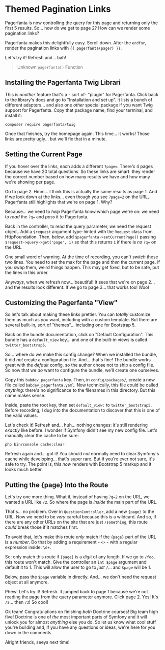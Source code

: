 # Themed Pagination Links

Pagerfanta is now controlling the query for this page and returning only the
first 5 results. So... how do we get to page 2? How can we render some pagination
links?

Pagerfanta makes this delightfully easy. Scroll down. After the `endfor`, render
the pagination links with `{{ pagerfanta(pager) }}`.

Let's try it! Refresh and... bah!

> Unknown `pagerfanta()` Function

## Installing the Pagerfanta Twig Librari

This is *another* feature that's a - sort of-  "plugin" for Pagerfanta. Click back
to the library's docs and go to "Installation and set up". It lists a bunch of
different adapters... and also one *other* special package if you want Twig support
for Pagerfanta. Copy that package name, find your terminal, and install it:

```terminal
composer require pagerfanta/twig
```

Once that finishes, try the homepage again. This time... it works! Those links
are pretty ugly... but we'll fix that in a minute.

## Setting the Current Page

If you hover over the links, each adds a different `?page=`. There's 4 pages because
we have 20 total questions. So these links are smart: they render the correct
number based on how many results we have and how many we're showing per page.

Go to page 2. Hmm... I think this is actually the same results as page 1. And if
we look down at the links... even though you see `?page=2` on the URL, Pagerfanta
still highlights that we're on page 1. Why?

Because... we need to *help* Pagerfanta *know* which page we're on: we need to
*read* the `?q=` and *pass* it *to* Pagerfanta.

Back in the controller, to read the query parameter, we need the request object.
Add a `$request` argument type-hinted with the `Request` class from HttpFoundation.
Then, below, add `$pagerfanta->setCurrentPage()` passing
`$request->query->get('page', 1)` so that this returns `1` if there is *no*
`?q=` on the URL.

One small word of warning. At the time of recording, you can't *switch* these two
lines. You need to set the max for the page and *then* the current page. If you swap
them, weird things happen. This may get fixed, but to be safe, put the lines in
this order.

*Anyways*, when we refresh now... beautiful! It sees that we're on page 2...
and the results look different. If we go to page 3... that works too! Woo!

## Customizing the Pagerfanta "View"

So let's talk about making these links prettier. You can *totally* customize them
as much as you want, including with a custom template. But there are several
built-in, sort of "themes"... including one for Bootstrap 5.

Back on the bundle documentation, click on "Default Configuration". This bundle
has a `default_view` key... and one of the built-in views is called
`twitter_bootstrap5`.

So... where do we make this config change? When we installed the bundle, it
did *not* create a configuration file. And... that's fine! The bundle works
great with the *default* config, so the author chose not to ship a config file.
So now that we *do* want to configure the bundle, we'll create one ourselves.

Copy this `babdev_pagerfanta` key. Then, in `config/packages/`, create a new file
called `babdev_pagerfanta.yaml`. Now technically, this file could be called
*anything*: there's no significance to the filenames in this directory. But
this name makes sense.

Inside, paste the root key, then set `default_view:` to `twitter_bootstrap5`.
Before recording, I dug into the documentation to discover that this is one of
the valid values.

Let's check it! Refresh and... huh... nothing changes: it's still rendering
*exactly* like before. I wonder if Symfony didn't see my new config file.
Let's manually clear the cache to be sure:

```terminal
php bin/console cache:clear
```

Refresh again and... got it! You should *not* normally need to clear Symfony's
cache while developing... that's super rare. But if you're ever not sure, it's
safe to try. The point is, this *now* renders with Bootstrap 5 markup and it
looks much better.

## Putting the {page} Into the Route

Let's try one more thing. What if, instead of having `?q=2` on the URL, we wanted
a URL like `/2`. So where the page is *inside* the main part of the URL.

That's... no problem. Over in `QuestionController`, add a new `{page}` to the URL.
Now we need to be *very* careful because this is a wildcard. And so, if there are
any other URLs on the site that are just `/something`, this route *could* break
those if it matches first.

To avoid that, let's make this route *only* match if the `{page}` part of the URL
is a *number*. Do that by adding a requirement - `<>` - with a regular expression
inside: `\d+`.

So: only match this route if `{page}` is a *digit* of any length. If we go to
`/foo`, this route won't match. Give the controller an `int $page` argument and
default it to 1. This will allow the user to go to *just* `/`... and `$page` will
be 1.

Below, pass the `$page` variable in directly. And... we don't need the request
object at all anymore.

Phew! Let's try it! Refresh. It jumped back to page 1 because we're not reading
the page from the query parameter anymore. Click page 2. Yes! It's `/2`... then
`/3`! So cool!

Ok team! Congratulations on finishing *both* Doctrine courses! Big team high five!
Doctrine is one of *the* most important parts of Symfony and it will unlock you
for almost *anything* else you do. So let us know what cool stuff you're building
and, if you have any questions or ideas, we're here for you down in the comments.

Alright friends, seeya next time!
